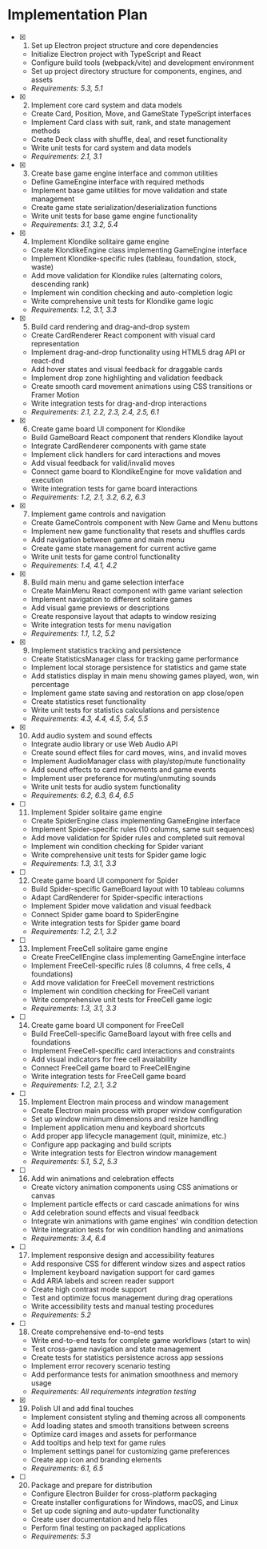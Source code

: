 # Implementation Plan

- [x] 1. Set up Electron project structure and core dependencies
  - Initialize Electron project with TypeScript and React
  - Configure build tools (webpack/vite) and development environment
  - Set up project directory structure for components, engines, and assets
  - _Requirements: 5.3, 5.1_

- [x] 2. Implement core card system and data models
  - Create Card, Position, Move, and GameState TypeScript interfaces
  - Implement Card class with suit, rank, and state management methods
  - Create Deck class with shuffle, deal, and reset functionality
  - Write unit tests for card system and data models
  - _Requirements: 2.1, 3.1_

- [x] 3. Create base game engine interface and common utilities
  - Define GameEngine interface with required methods
  - Implement base game utilities for move validation and state management
  - Create game state serialization/deserialization functions
  - Write unit tests for base game engine functionality
  - _Requirements: 3.1, 3.2, 5.4_

- [x] 4. Implement Klondike solitaire game engine
  - Create KlondikeEngine class implementing GameEngine interface
  - Implement Klondike-specific rules (tableau, foundation, stock, waste)
  - Add move validation for Klondike rules (alternating colors, descending rank)
  - Implement win condition checking and auto-completion logic
  - Write comprehensive unit tests for Klondike game logic
  - _Requirements: 1.2, 3.1, 3.3_

- [x] 5. Build card rendering and drag-and-drop system
  - Create CardRenderer React component with visual card representation
  - Implement drag-and-drop functionality using HTML5 drag API or react-dnd
  - Add hover states and visual feedback for draggable cards
  - Implement drop zone highlighting and validation feedback
  - Create smooth card movement animations using CSS transitions or Framer Motion
  - Write integration tests for drag-and-drop interactions
  - _Requirements: 2.1, 2.2, 2.3, 2.4, 2.5, 6.1_

- [x] 6. Create game board UI component for Klondike
  - Build GameBoard React component that renders Klondike layout
  - Integrate CardRenderer components with game state
  - Implement click handlers for card interactions and moves
  - Add visual feedback for valid/invalid moves
  - Connect game board to KlondikeEngine for move validation and execution
  - Write integration tests for game board interactions
  - _Requirements: 1.2, 2.1, 3.2, 6.2, 6.3_

- [x] 7. Implement game controls and navigation
  - Create GameControls component with New Game and Menu buttons
  - Implement new game functionality that resets and shuffles cards
  - Add navigation between game and main menu
  - Create game state management for current active game
  - Write unit tests for game control functionality
  - _Requirements: 1.4, 4.1, 4.2_

- [x] 8. Build main menu and game selection interface
  - Create MainMenu React component with game variant selection
  - Implement navigation to different solitaire games
  - Add visual game previews or descriptions
  - Create responsive layout that adapts to window resizing
  - Write integration tests for menu navigation
  - _Requirements: 1.1, 1.2, 5.2_

- [x] 9. Implement statistics tracking and persistence
  - Create StatisticsManager class for tracking game performance
  - Implement local storage persistence for statistics and game state
  - Add statistics display in main menu showing games played, won, win percentage
  - Implement game state saving and restoration on app close/open
  - Create statistics reset functionality
  - Write unit tests for statistics calculations and persistence
  - _Requirements: 4.3, 4.4, 4.5, 5.4, 5.5_

- [x] 10. Add audio system and sound effects
  - Integrate audio library or use Web Audio API
  - Create sound effect files for card moves, wins, and invalid moves
  - Implement AudioManager class with play/stop/mute functionality
  - Add sound effects to card movements and game events
  - Implement user preference for muting/unmuting sounds
  - Write unit tests for audio system functionality
  - _Requirements: 6.2, 6.3, 6.4, 6.5_

- [ ] 11. Implement Spider solitaire game engine
  - Create SpiderEngine class implementing GameEngine interface
  - Implement Spider-specific rules (10 columns, same suit sequences)
  - Add move validation for Spider rules and completed suit removal
  - Implement win condition checking for Spider variant
  - Write comprehensive unit tests for Spider game logic
  - _Requirements: 1.3, 3.1, 3.3_

- [ ] 12. Create game board UI component for Spider
  - Build Spider-specific GameBoard layout with 10 tableau columns
  - Adapt CardRenderer for Spider-specific interactions
  - Implement Spider move validation and visual feedback
  - Connect Spider game board to SpiderEngine
  - Write integration tests for Spider game board
  - _Requirements: 1.2, 2.1, 3.2_

- [ ] 13. Implement FreeCell solitaire game engine
  - Create FreeCellEngine class implementing GameEngine interface
  - Implement FreeCell-specific rules (8 columns, 4 free cells, 4 foundations)
  - Add move validation for FreeCell movement restrictions
  - Implement win condition checking for FreeCell variant
  - Write comprehensive unit tests for FreeCell game logic
  - _Requirements: 1.3, 3.1, 3.3_

- [ ] 14. Create game board UI component for FreeCell
  - Build FreeCell-specific GameBoard layout with free cells and foundations
  - Implement FreeCell-specific card interactions and constraints
  - Add visual indicators for free cell availability
  - Connect FreeCell game board to FreeCellEngine
  - Write integration tests for FreeCell game board
  - _Requirements: 1.2, 2.1, 3.2_

- [ ] 15. Implement Electron main process and window management
  - Create Electron main process with proper window configuration
  - Set up window minimum dimensions and resize handling
  - Implement application menu and keyboard shortcuts
  - Add proper app lifecycle management (quit, minimize, etc.)
  - Configure app packaging and build scripts
  - Write integration tests for Electron window management
  - _Requirements: 5.1, 5.2, 5.3_

- [ ] 16. Add win animations and celebration effects
  - Create victory animation components using CSS animations or canvas
  - Implement particle effects or card cascade animations for wins
  - Add celebration sound effects and visual feedback
  - Integrate win animations with game engines' win condition detection
  - Write integration tests for win condition handling and animations
  - _Requirements: 3.4, 6.4_

- [ ] 17. Implement responsive design and accessibility features
  - Add responsive CSS for different window sizes and aspect ratios
  - Implement keyboard navigation support for card games
  - Add ARIA labels and screen reader support
  - Create high contrast mode support
  - Test and optimize focus management during drag operations
  - Write accessibility tests and manual testing procedures
  - _Requirements: 5.2_

- [ ] 18. Create comprehensive end-to-end tests
  - Write end-to-end tests for complete game workflows (start to win)
  - Test cross-game navigation and state management
  - Create tests for statistics persistence across app sessions
  - Implement error recovery scenario testing
  - Add performance tests for animation smoothness and memory usage
  - _Requirements: All requirements integration testing_

- [x] 19. Polish UI and add final touches



  - Implement consistent styling and theming across all components
  - Add loading states and smooth transitions between screens
  - Optimize card images and assets for performance
  - Add tooltips and help text for game rules
  - Implement settings panel for customizing game preferences
  - Create app icon and branding elements
  - _Requirements: 6.1, 6.5_

- [ ] 20. Package and prepare for distribution
  - Configure Electron Builder for cross-platform packaging
  - Create installer configurations for Windows, macOS, and Linux
  - Set up code signing and auto-updater functionality
  - Create user documentation and help files
  - Perform final testing on packaged applications
  - _Requirements: 5.3_